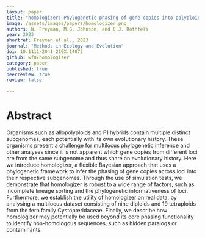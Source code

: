 ```yaml
---
layout: paper
title: "homologizer: Phylogenetic phasing of gene copies into polyploid subgenomes"
image: /assets/images/papers/homologizer.png
authors: W. Freyman, M.G. Johnson, and C.J. Rothfels
year: 2023
shortref: Freyman et al., 2023
journal: "Methods in Ecology and Evolution"
doi: 10.1111/2041-210X.14072
github: wf8/homologizer
category: paper
published: true
peerreview: true
review: false

---
```


# Abstract

Organisms such as allopolyploids and F1 hybrids contain multiple distinct subgenomes, each potentially with its own evolutionary history. These organisms present a challenge for multilocus phylogenetic inference and other analyses since it is not apparent which gene copies from different loci are from the same subgenome and thus share an evolutionary history.
Here we introduce homologizer, a flexible Bayesian approach that uses a phylogenetic framework to infer the phasing of gene copies across loci into their respective subgenomes.
Through the use of simulation tests, we demonstrate that homologizer is robust to a wide range of factors, such as incomplete lineage sorting and the phylogenetic informativeness of loci. Furthermore, we establish the utility of homologizer on real data, by analysing a multilocus dataset consisting of nine diploids and 19 tetraploids from the fern family Cystopteridaceae.
Finally, we describe how homologizer may potentially be used beyond its core phasing functionality to identify non-homologous sequences, such as hidden paralogs or contaminants.